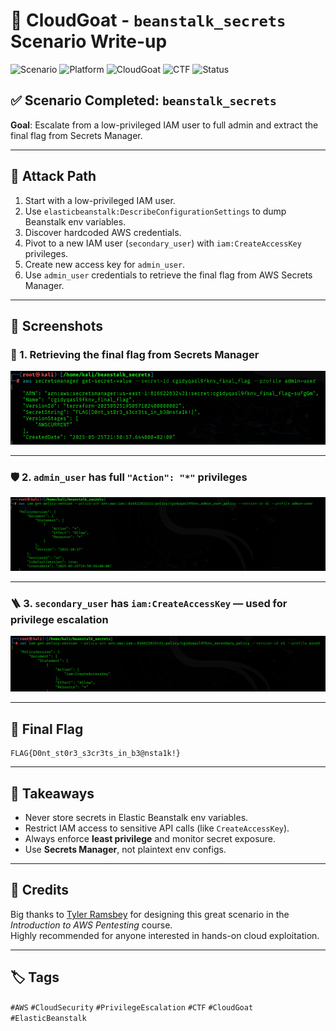 # 🐐 CloudGoat - `beanstalk_secrets` Scenario Write-up

![Scenario](https://img.shields.io/badge/Scenario-beanstalk__secrets-blue)
![Platform](https://img.shields.io/badge/Platform-AWS-orange)
![CloudGoat](https://img.shields.io/badge/CloudGoat-%F0%9F%90%90-9cf)
![CTF](https://img.shields.io/badge/Type-CTF-green)
![Status](https://img.shields.io/badge/Status-Completed-brightgreen)



## ✅ Scenario Completed: `beanstalk_secrets`
**Goal**: Escalate from a low-privileged IAM user to full admin and extract the final flag from Secrets Manager.

---

## 🧭 Attack Path

1. Start with a low-privileged IAM user.
2. Use `elasticbeanstalk:DescribeConfigurationSettings` to dump Beanstalk env variables.
3. Discover hardcoded AWS credentials.
4. Pivot to a new IAM user (`secondary_user`) with `iam:CreateAccessKey` privileges.
5. Create new access key for `admin_user`.
6. Use `admin_user` credentials to retrieve the final flag from AWS Secrets Manager.

---

## 📸 Screenshots

### 🔐 1. Retrieving the final flag from Secrets Manager
![flag](./1.png)

---

### 🛡️ 2. `admin_user` has full `"Action": "*"` privileges
![admin_policy](./2.png)

---

### 🪜 3. `secondary_user` has `iam:CreateAccessKey` — used for privilege escalation
![create_key](./3.png)

---

## 🎯 Final Flag
```
FLAG{D0nt_st0r3_s3cr3ts_in_b3@nsta1k!}
```

---

## 🧠 Takeaways

- Never store secrets in Elastic Beanstalk env variables.
- Restrict IAM access to sensitive API calls (like `CreateAccessKey`).
- Always enforce **least privilege** and monitor secret exposure.
- Use **Secrets Manager**, not plaintext env configs.

---

## 🙏 Credits

Big thanks to [Tyler Ramsbey](https://www.linkedin.com/in/tyler-ramsbey/) for designing this great scenario in the *Introduction to AWS Pentesting* course.  
Highly recommended for anyone interested in hands-on cloud exploitation.

---

## 🏷️ Tags
`#AWS` `#CloudSecurity` `#PrivilegeEscalation` `#CTF` `#CloudGoat` `#ElasticBeanstalk`
